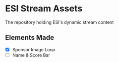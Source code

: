 # ESI Stream Assets

The repository holding ESI's dynamic stream content

## Elements Made

- [x] Sponsor Image Loop
- [ ] Name & Score Bar

